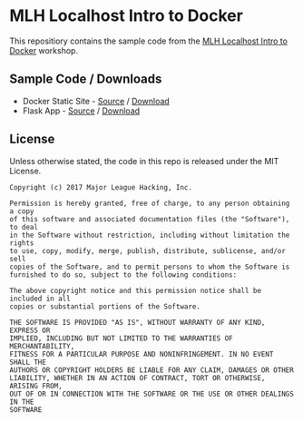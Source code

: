 # MLH Localhost Intro to Docker

This repositiory contains the sample code from the [MLH Localhost Intro to
Docker][1] workshop.

## Sample Code / Downloads

 - Docker Static Site - [Source][1] / [Download][2]
 - Flask App - [Source][3] / [Download][4]

## License

Unless otherwise stated, the code in this repo is released under the MIT
License.

```
Copyright (c) 2017 Major League Hacking, Inc.

Permission is hereby granted, free of charge, to any person obtaining a copy
of this software and associated documentation files (the "Software"), to deal
in the Software without restriction, including without limitation the rights
to use, copy, modify, merge, publish, distribute, sublicense, and/or sell
copies of the Software, and to permit persons to whom the Software is
furnished to do so, subject to the following conditions:

The above copyright notice and this permission notice shall be included in all
copies or substantial portions of the Software.

THE SOFTWARE IS PROVIDED "AS IS", WITHOUT WARRANTY OF ANY KIND, EXPRESS OR
IMPLIED, INCLUDING BUT NOT LIMITED TO THE WARRANTIES OF MERCHANTABILITY,
FITNESS FOR A PARTICULAR PURPOSE AND NONINFRINGEMENT. IN NO EVENT SHALL THE
AUTHORS OR COPYRIGHT HOLDERS BE LIABLE FOR ANY CLAIM, DAMAGES OR OTHER
LIABILITY, WHETHER IN AN ACTION OF CONTRACT, TORT OR OTHERWISE, ARISING FROM,
OUT OF OR IN CONNECTION WITH THE SOFTWARE OR THE USE OR OTHER DEALINGS IN THE
SOFTWARE
```

[1]: static-site/
[2]: https://github.com/MLH/mlh-localhost-intro-to-docker/raw/master/downloads/static-site.zip
[3]: flask-app/
[4]: https://github.com/MLH/mlh-localhost-intro-to-docker/raw/master/downloads/flask-app.zip

